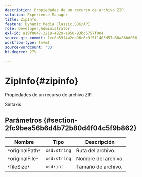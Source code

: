 ```yaml
---
description: Propiedades de un recurso de archivo ZIP.
solution: Experience Manager
title: ZipInfo
feature: Dynamic Media Classic,SDK/API
role: Developer,Administrator
exl-id: a19f0047-3219-4929-a850-93bc5757f004
source-git-commit: 1ec8b59f442eb96c6c3f5f1405d57a38a86bd056
workflow-type: tm+mt
source-wordcount: '33'
ht-degree: 27%

---
```


# ZipInfo{#zipinfo}

Propiedades de un recurso de archivo ZIP.

Sintaxis

## Parámetros {#section-2fc9bea56b6d4b72b80d4f04c5f9b862}

| Nombre | Tipo | Descripción |
|---|---|---|
| `*`originalPath`*` | `xsd:string` | Ruta del archivo. |
| `*`originalFile`*` | `xsd:string` | Nombre del archivo. |
| `*`fileSize`*` | `xsd:int` | Tamaño de archivo. |
